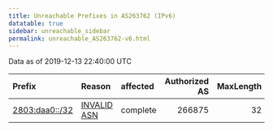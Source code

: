 ```yaml
---
title: Unreachable Prefixes in AS263762 (IPv6)
datatable: true
sidebar: unreachable_sidebar
permalink: unreachable_AS263762-v6.html
---
```


Data as of 2019-12-13 22:40:00 UTC


<div class="datatable-begin"></div>

| Prefix                                                 | Reason                                                                                                 | affected   |   Authorized AS |   MaxLength | Anchor                                         |   unreachable /48s |
|:-------------------------------------------------------|:-------------------------------------------------------------------------------------------------------|:-----------|----------------:|------------:|:-----------------------------------------------|-------------------:|
| [2803:daa0::/32](https://stat.ripe.net/2803:daa0::/32) | [INVALID ASN](https://rpki-validator.ripe.net/announcement-preview?asn=AS263762&prefix=2803:daa0::/32) | complete   |          266875 |          32 | [LACNIC](unreachable_LACNIC_RPKI_Root-v6.html) |              65536 |

<div class="datatable-end"></div>